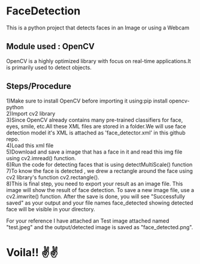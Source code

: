 # FaceDetection
This is a python project that detects faces in an Image or using a Webcam

## Module used : OpenCV
OpenCV is a highly optimized library with focus on real-time applications.It is primarily used to detect objects.
## Steps/Procedure
 1)Make sure to install OpenCV before importing it using:pip install opencv-python<br>
 2)Import cv2 library<br>
 3)Since OpenCV already contains many pre-trained classifiers for face, eyes, smile, etc.All these XML files are stored in a folder.We will use face detection model it's XML is attached as 'face_detector.xml' in this github repo.<br>
 4)Load this xml file<br>
 5)Download and save a image that has a face in it and read this img file using cv2.imread() function.<br>
 6)Run the code for detecting faces that is using detectMultiScale() function<br>
 7)To know the face is detected , we drew a rectangle around the face using cv2 library's function cv2.rectangle().<br>
 8)This is final step, you need to export your result as an image file. This image will show the result of face detection. To save a new image file, use a cv2.imwrite() function. After the save is done, you will see "Successfully saved" as your output and your file names face_detected showing detected face will be visible in your directory.<br>

For your reference I have attached an Test image attached named "test.jpeg" and the output/detected image is saved as "face_detected.png".<br>

# Voila!! ✌✌
